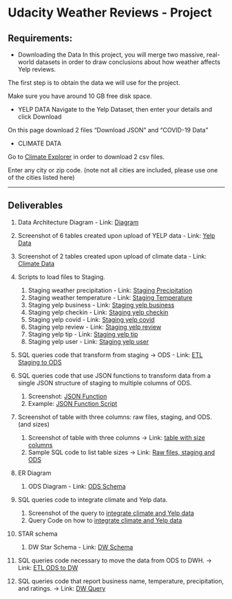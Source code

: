 # Udacity Weather Reviews - Project




## Requirements:
- Downloading the Data
In this project, you will merge two massive, real-world datasets in order to draw conclusions about how weather affects Yelp reviews.

The first step is to obtain the data we will use for the project.

Make sure you have around 10 GB free disk space.

- YELP DATA
Navigate to the Yelp Dataset, then enter your details and click Download

On this page download 2 files “Download JSON” and “COVID-19 Data”

- CLIMATE DATA

Go to [Climate Explorer](https://crt-climate-explorer.nemac.org/) in order to download 2 csv files.

Enter any city or zip code. (note not all cities are included, please use one of the cities listed here)


---

## Deliverables

1. Data Architecture Diagram - Link: [Diagram](./screenshots/Udacity-Data_Architecture_Diagram.PNG)
2. Screenshot of 6 tables created upon upload of YELP data - Link: [Yelp Data](./screenshots/s1-Yelp-data.PNG)
3. Screenshot of 2 tables created upon upload of climate data - Link: [Climate Data](./screenshots/s2-Climate-data.PNG)
4. Scripts to load files to Staging.
   1. Staging weather precipitation - Link: [Staging Precipitation](./script_staging_weather_precipitation.sql)
   2. Staging weather temperature - Link: [Staging Temperature](./script_staging_weather_temperature.sql)
   3. Staging yelp business - Link: [Staging yelp business](./script_staging_yelp_business.sql)
   4. Staging yelp checkin - Link: [Staging yelp checkin](./script_staging_yelp_checkin.sql)
   5. Staging yelp covid - Link: [Staging yelp covid](./script_staging_yelp_covid.sql)
   6. Staging yelp review - Link: [Staging yelp review](./script_staging_yelp_review.sql)
   7. Staging yelp tip - Link: [Staging yelp tip](./script_staging_yelp_tip.sql)
   8. Staging yelp user - Link: [Staging yelp user](./script_staging_yelp_user.sql)

4. SQL queries code that transform from staging  -> ODS  - Link: [ETL Staging to ODS](./script_etl_staging_to_ods.sql)

5. SQL queries code that use JSON functions to transform data from a single JSON structure of staging to multiple columns of ODS. 
   1. Screenshot: [JSON Function](./screenshots/s5-query-JSON-functions.PNG)
   2. Example: [JSON Function Script](./script_staging_yelp_user.sql)

6. Screenshot of table with three columns: raw files, staging, and ODS. (and sizes) 
   1. Screenshot of table with three columns -> Link:  [table with size columns](./screenshots//Udacity-Table-File-sizes.PNG)
   2. Sample SQL code to list table sizes -> Link: [Raw files, staging and ODS](./screenshots/s6-query-ODS-yelp-climate.PNG)

7. ER Diagram
    1. ODS Diagram - Link: [ODS Schema](./screenshots/Udacity-ODS_Schema.PNG)
  
8. SQL queries code to integrate climate and Yelp data.
   1. Screenshot of the query to [integrate climate and Yelp data](./screenshots/s6-query-ODS-yelp-climate.PNG)
   2. Query Code on how to [integrate climate and Yelp data](./script_query_ods.sql)


9. STAR schema
   1. DW  Star Schema - Link: [DW Schema](./screenshots/Udacity-DW_Schema.PNG)

10. SQL queries code necessary to move the data from ODS to DWH. -> Link: [ETL ODS to DW](./script_etl_ods_to_dw.sql)

11. SQL queries code that report business name, temperature, precipitation, and ratings. -> Link: [DW Query](./script_query_dw.sql)
